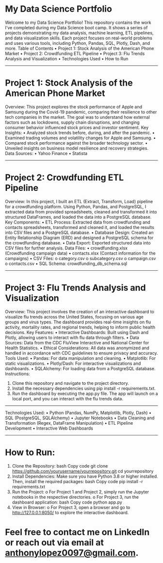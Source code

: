 # My Data Science Portfolio
Welcome to my Data Science Portfolio! This repository contains the work I've completed during my Data Science boot camp. It shows a series of projects demonstrating my data analysis, machine learning, ETL pipelines, and data visualization skills. Each project focuses on real-world problems and uses various tools, including Python, Pandas, SQL, Plotly, Dash, and more.
Table of Contents
•	Project 1: Stock Analysis of the American Phone Market
•	Project 2: Crowdfunding ETL Pipeline
•	Project 3: Flu Trends Analysis and Visualization
•	Technologies Used
•	How to Run
________________________________________
# Project 1: Stock Analysis of the American Phone Market
Overview:
This project explores the stock performance of Apple and Samsung during the Covid-19 pandemic, comparing their resilience to other tech companies in the market. The goal was to understand how external factors such as lockdowns, supply chain disruptions, and changing consumer behavior influenced stock prices and investor sentiment.
Key Insights:
•	Analyzed stock trends before, during, and after the pandemic.
•	Examined trading volumes and volatility changes for Apple and Samsung.
•	Compared stock performance against the broader technology sector.
•	Unveiled insights on business model resilience and recovery strategies.
Data Sources:
•	Yahoo Finance
•	Statista
________________________________________
# Project 2: Crowdfunding ETL Pipeline
Overview:
In this project, I built an ETL (Extract, Transform, Load) pipeline for a crowdfunding platform. Using Python, Pandas, and PostgreSQL, I extracted data from provided spreadsheets, cleaned and transformed it into structured DataFrames, and loaded the data into a PostgreSQL database.
Key Components:
•	ETL Process: Extracted data from crowdfunding and contacts spreadsheets, transformed and cleaned it, and loaded the results into CSV files and a PostgreSQL database.
•	Database Design: Created an Entity Relationship Diagram (ERD) and designed a PostgreSQL schema for the crowdfunding database.
•	Data Export: Exported structured data into CSV files for further analysis.
Data Files:
•	crowdfunding.xlsx (Crowdfunding campaign data)
•	contacts.xlsx (Contact information for the campaigns)
•	CSV Files:
o	category.csv
o	subcategory.csv
o	campaign.csv
o	contacts.csv
•	SQL Schema: crowdfunding_db_schema.sql
________________________________________
# Project 3: Flu Trends Analysis and Visualization
Overview:
This project involves the creation of an interactive dashboard to visualize flu trends across the United States, focusing on various age groups and virus types. The dashboard provides real-time insights on flu activity, mortality rates, and regional trends, helping to inform public health decisions.
Key Features:
•	Interactive Dashboards: Built using Dash and Plotly, allowing users to interact with flu data through filters.
•	Data Sources: Data from the CDC FluView Interactive and National Center for Health Statistics.
•	Ethical Considerations: All data was anonymized and handled in accordance with CDC guidelines to ensure privacy and accuracy.
Tools Used:
•	Pandas: For data manipulation and cleaning.
•	Matplotlib: For static visualizations.
•	Plotly/Dash: For interactive visualizations and dashboards.
•	SQLAlchemy: For loading data from a PostgreSQL database.
Instructions:
1.	Clone this repository and navigate to the project directory.
2.	Install the necessary dependencies using pip install -r requirements.txt.
3.	Run the dashboard by executing the app.py file. The app will launch on a local port, and you can interact with the flu trends data.
________________________________________
Technologies Used:
•	Python (Pandas, NumPy, Matplotlib, Plotly, Dash)
•	SQL (PostgreSQL, SQLAlchemy)
•	Jupyter Notebooks
•	Data Cleaning and Transformation (Regex, DataFrame Manipulation)
•	ETL Pipeline Development
•	Interactive Web Dashboards
________________________________________

# How to Run:
1.	Clone the Repository:
bash
Copy code
git clone https://github.com/yourusername/yourrepository.git
cd yourrepository
2.	Install Dependencies: Make sure you have Python 3.8 or higher installed. Then, install the required packages:
bash
Copy code
pip install -r requirements.txt
3.	Run the Project:
o	For Project 1 and Project 2, simply run the Jupyter notebooks in the respective directories.
o	For Project 3, run the dashboard application:
bash
Copy code
python app.py
4.	View in Browser:
o	For Project 3, open a browser and go to http://127.0.0.1:8050/ to explore the interactive dashboard.

# Feel free to contact me on LinkedIn or reach out via email at anthonylopez0097@gmail.com.
